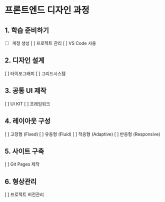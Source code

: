 # 프론트엔드 디자인 과정 
## 1. 학습 준비하기
- [ ] 계정 생성
[ ] 프로젝트  관리
[ ] VS Code 사용
## 2. 디자인 설계
[ ] 타이포그래피
[ ] 그리드시스템
## 3. 공통 UI 제작
[ ] UI KIT
[ ] 프래임워크
## 4. 레이아웃 구성
[ ] 고정형 (Fixed)
[ ] 유동형 (Fluid)
[ ] 적응형 (Adaptive)
[ ] 반응형 (Responsive)
## 5. 사이트 구축
[ ] Git Pages 제작
## 6. 형상관리
[ ] 프로젝트 버전관리